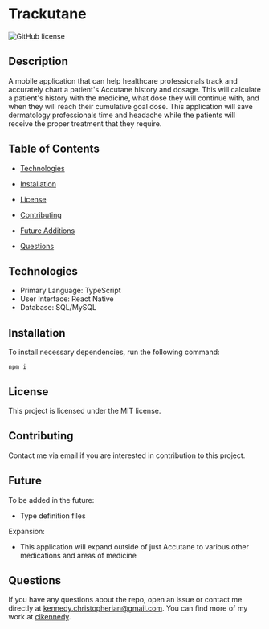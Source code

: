 # Trackutane

![GitHub license](https://img.shields.io/badge/license-MIT-blue.svg)

## Description

A mobile application that can help healthcare professionals track and accurately chart a patient's Accutane history and dosage. This will calculate a patient's history with the medicine, what dose they will continue with, and when they will reach their cumulative goal dose. This application will save dermatology professionals time and headache while the patients will receive the proper treatment that they require.

## Table of Contents

- [Technologies](#technologies)

- [Installation](#installation)

- [License](#license)

- [Contributing](#contributing)

- [Future Additions](#future)

- [Questions](#questions)

## Technologies

- Primary Language: TypeScript
- User Interface: React Native
- Database: SQL/MySQL

## Installation

To install necessary dependencies, run the following command:

```
npm i
```

## License

This project is licensed under the MIT license.

## Contributing

Contact me via email if you are interested in contribution to this project.

## Future

To be added in the future:

- Type definition files

Expansion:

- This application will expand outside of just Accutane to various other medications and areas of medicine

## Questions

If you have any questions about the repo, open an issue or contact me directly at kennedy.christopherian@gmail.com. You can find more of my work at [cikennedy](https://github.com/cikennedy/).
